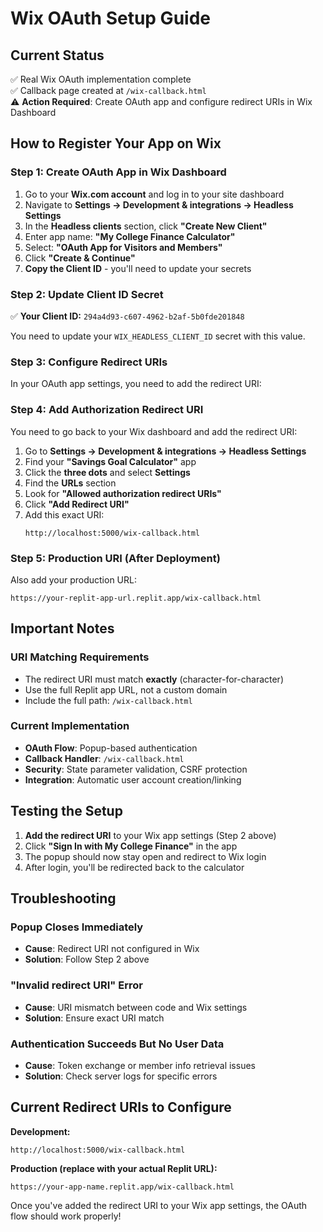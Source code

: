 # Wix OAuth Setup Guide

## Current Status
✅ Real Wix OAuth implementation complete  
✅ Callback page created at `/wix-callback.html`  
⚠️ **Action Required**: Create OAuth app and configure redirect URIs in Wix Dashboard

## How to Register Your App on Wix

### Step 1: Create OAuth App in Wix Dashboard
1. Go to your **Wix.com account** and log in to your site dashboard
2. Navigate to **Settings → Development & integrations → Headless Settings**
3. In the **Headless clients** section, click **"Create New Client"**
4. Enter app name: **"My College Finance Calculator"**
5. Select: **"OAuth App for Visitors and Members"**
6. Click **"Create & Continue"**
7. **Copy the Client ID** - you'll need to update your secrets

### Step 2: Update Client ID Secret
✅ **Your Client ID:** `294a4d93-c607-4962-b2af-5b0fde201848`

You need to update your `WIX_HEADLESS_CLIENT_ID` secret with this value.

### Step 3: Configure Redirect URIs
In your OAuth app settings, you need to add the redirect URI:

### Step 4: Add Authorization Redirect URI
You need to go back to your Wix dashboard and add the redirect URI:

1. Go to **Settings → Development & integrations → Headless Settings**
2. Find your **"Savings Goal Calculator"** app
3. Click the **three dots** and select **Settings**
4. Find the **URLs** section
5. Look for **"Allowed authorization redirect URIs"**
6. Click **"Add Redirect URI"**
7. Add this exact URI:
   ```
   http://localhost:5000/wix-callback.html
   ```

### Step 5: Production URI (After Deployment)
Also add your production URL:
```
https://your-replit-app-url.replit.app/wix-callback.html
```

## Important Notes

### URI Matching Requirements
- The redirect URI must match **exactly** (character-for-character)
- Use the full Replit app URL, not a custom domain
- Include the full path: `/wix-callback.html`

### Current Implementation
- **OAuth Flow**: Popup-based authentication
- **Callback Handler**: `/wix-callback.html` 
- **Security**: State parameter validation, CSRF protection
- **Integration**: Automatic user account creation/linking

## Testing the Setup

1. **Add the redirect URI** to your Wix app settings (Step 2 above)
2. Click **"Sign In with My College Finance"** in the app
3. The popup should now stay open and redirect to Wix login
4. After login, you'll be redirected back to the calculator

## Troubleshooting

### Popup Closes Immediately
- **Cause**: Redirect URI not configured in Wix
- **Solution**: Follow Step 2 above

### "Invalid redirect URI" Error
- **Cause**: URI mismatch between code and Wix settings
- **Solution**: Ensure exact URI match

### Authentication Succeeds But No User Data
- **Cause**: Token exchange or member info retrieval issues
- **Solution**: Check server logs for specific errors

## Current Redirect URIs to Configure

**Development:**
```
http://localhost:5000/wix-callback.html
```

**Production (replace with your actual Replit URL):**
```
https://your-app-name.replit.app/wix-callback.html
```

Once you've added the redirect URI to your Wix app settings, the OAuth flow should work properly!